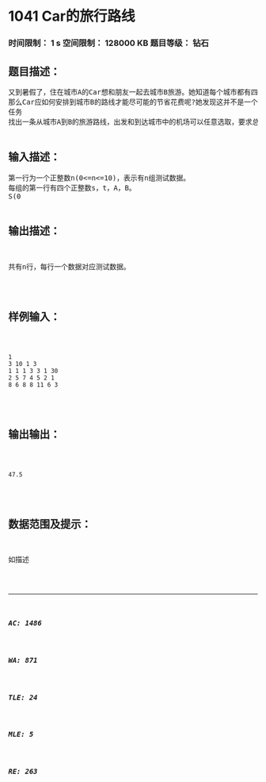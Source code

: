 # 1041 Car的旅行路线   
### 时间限制： 1 s     空间限制： 128000 KB     题目等级： 钻石  
## 题目描述：  

<pre>
又到暑假了，住在城市A的Car想和朋友一起去城市B旅游。她知道每个城市都有四个飞机场，分别位于一个矩形的四个顶点上，同一个城市中两个机场之间有一条笔直的高速铁路，第I个城市中高速铁路了的单位里程价格为Ti，任意两个不同城市的机场之间均有航线，所有航线单位里程的价格均为t。
那么Car应如何安排到城市B的路线才能尽可能的节省花费呢?她发现这并不是一个简单的问题，于是她来向你请教。  
任务  
找出一条从城市A到B的旅游路线，出发和到达城市中的机场可以任意选取，要求总的花费最少。

</pre>
  
  
## 输入描述：  

<pre>
第一行为一个正整数n(0<=n<=10)，表示有n组测试数据。  
每组的第一行有四个正整数s，t，A，B。  
S(0<S<=100)表示城市的个数，t表示飞机单位里程的价格，A，B分别为城市A，B的序号，(1<=A，B<=S)。  
接下来有S行，其中第I行均有7个正整数xi1，yi1，xi2，yi2，xi3，yi3，Ti，这当中的(xi1，yi1)，(xi2，yi2)，(xi3，yi3)分别是第I个城市中任意三个机场的坐标，T I为第I个城市高速铁路单位里程的价格。
</pre>
  
  
## 输出描述：  

<pre>
共有n行，每行一个数据对应测试数据。
</pre>
  
  
## 样例输入：  

<pre><code>
1  
3 10 1 3  
1 1 1 3 3 1 30  
2 5 7 4 5 2 1  
8 6 8 8 11 6 3
</code></pre>
  
  
## 输出输出：  

<pre><code>
47.5
</code></pre>
  
  
## 数据范围及提示：  

<pre>
如描述
</pre>
  
  
***  

##### AC: 1486  
##### WA: 871  
##### TLE: 24  
##### MLE: 5  
##### RE: 263  
